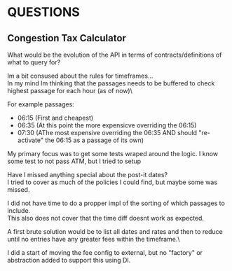 # QUESTIONS
## Congestion Tax Calculator

What would be the evolution of the API in terms of contracts/definitions of what to query for?

Im a bit consused about the rules for timeframes...\
In my mind Im thinking that the passages needs to be buffered to check highest passage for each hour (as of now)\

For example passages:
 - 06:15 (First and cheapest)
 - 06:35 (At this point the more expensicve overriding the 06:15)
 - 07:30 (AThe most expensive overriding the 06:35 AND should "re-activate" the 06:15 as a passage of its own)


My primary focus was to get some tests wraped around the logic.
I know some test to not pass ATM, but I tried to setup

Have I missed anything special about the post-it dates?\
I tried to cover as much of the policies I could find, but maybe some was missed.

I did not have time to do a propper impl of the sorting of which passages to include.\
This also does not cover that the time diff doesnt work as expected.

A first brute solution would be to list all dates and rates and then to reduce until no entries have any greater fees within the timeframe.\

I did a start of moving the fee config to external, but no "factory" or abstraction added to support this using DI.

